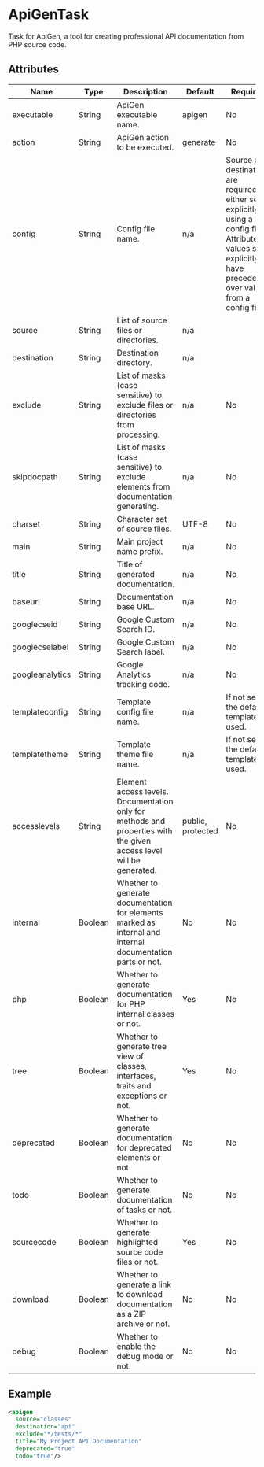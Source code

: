 # ApiGenTask
Task for ApiGen, a tool for creating professional API documentation from PHP source code.

## Attributes

| Name | Type | Description | Default | Required |
|---|---|---|---|---|
| executable | String  | ApiGen executable name.  | apigen  | No  |
| action | String | ApiGen action to be executed. | generate | No |
| config | String | Config file name. | n/a | Source and destination are required - either set explicitly or using a config file. Attribute values set explicitly have precedence over values from a config file. |
| source | String | List of source files or directories. | n/a |
| destination | String | Destination directory. | n/a |
| exclude | String | List of masks (case sensitive) to exclude files or directories from processing. | n/a | No |
| skipdocpath | String | List of masks (case sensitive) to exclude elements from documentation generating. | n/a | No |
| charset | String | Character set of source files. | UTF-8 | No |
| main | String | Main project name prefix. | n/a | No |
| title | String | Title of generated documentation. | n/a | No |
| baseurl | String | Documentation base URL. | n/a | No |
| googlecseid | String | Google Custom Search ID. | n/a | No |
| googlecselabel | String | Google Custom Search label. | n/a | No |
| googleanalytics | String | Google Analytics tracking code. | n/a | No |
| templateconfig | String | Template config file name. | n/a | If not set the default template is used. |
| templatetheme | String | Template theme file name. | n/a | If not set the default template is used. |
| accesslevels | String | Element access levels. Documentation only for methods and properties with the given access level will be generated. | public, protected | No |
| internal | Boolean | Whether to generate documentation for elements marked as internal and internal documentation parts or not. | No | No |
| php | Boolean | Whether to generate documentation for PHP internal classes or not. | Yes | No |
| tree | Boolean | Whether to generate tree view of classes, interfaces, traits and exceptions or not. | Yes | No |
| deprecated | Boolean | Whether to generate documentation for deprecated elements or not. | No | No |
| todo | Boolean | Whether to generate documentation of tasks or not. | No | No |
| sourcecode | Boolean | Whether to generate highlighted source code files or not. | Yes | No |
| download | Boolean | Whether to generate a link to download documentation as a ZIP archive or not. | No | No |
| debug | Boolean | Whether to enable the debug mode or not. | No | No

## Example
```xml
<apigen
  source="classes"
  destination="api"
  exclude="*/tests/*"
  title="My Project API Documentation"
  deprecated="true"
  todo="true"/>
```
